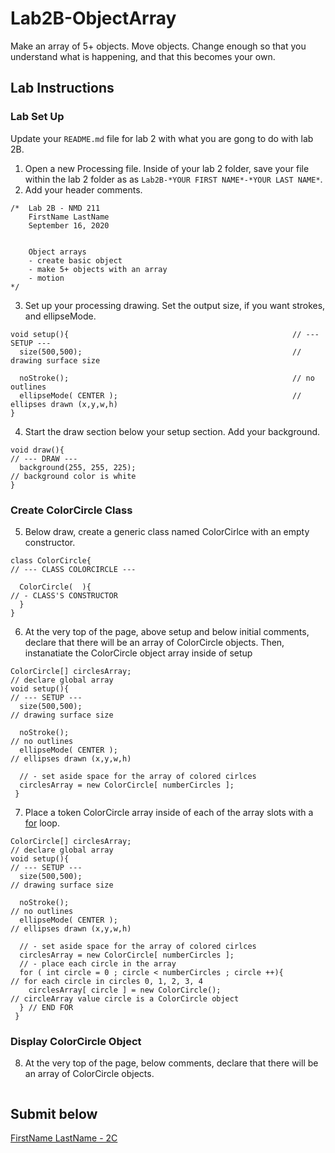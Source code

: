 # Lab2B-ObjectArray
Make an array of 5+ objects. 
Move objects. 
Change enough so that you understand what is happening, and that this becomes your own.

## Lab Instructions
### Lab Set Up
Update your `README.md` file for lab 2 with what you are gong to do with lab 2B.
1. Open a new Processing file. Inside of your lab 2 folder, save your file within the lab 2 folder as as `Lab2B-*YOUR FIRST NAME*-*YOUR LAST NAME*`.
2. Add your header comments.
```processing
/*  Lab 2B - NMD 211
    FirstName LastName
    September 16, 2020
    
    
    Object arrays
    - create basic object
    - make 5+ objects with an array
    - motion
*/
```
3. Set up your processing drawing. Set the output size, if you want strokes, and ellipseMode. 
```processing
void setup(){                                                  // --- SETUP ---
  size(500,500);                                               // drawing surface size
    
  noStroke();                                                  // no outlines 
  ellipseMode( CENTER );                                       // ellipses drawn (x,y,w,h)
}
```
4. Start the draw section below your setup section. Add your background. 
```processing
void draw(){                                                                          // --- DRAW ---
  background(255, 255, 225);                                                          // background color is white
}
```
### Create ColorCircle Class
5. Below draw, create a generic class named ColorCirlce with an empty constructor. 
```processing
class ColorCircle{                                                                    // --- CLASS COLORCIRCLE ---
  
  ColorCircle(  ){                                                                    // - CLASS'S CONSTRUCTOR
  }
}
```
6. At the very top of the page, above setup and below initial comments, declare that there will be an array of ColorCircle objects. 
Then, instanatiate the ColorCircle object array inside of setup
```processing
ColorCircle[] circlesArray;                                                           // declare global array
void setup(){                                                                         // --- SETUP ---
  size(500,500);                                                                      // drawing surface size
    
  noStroke();                                                                         // no outlines 
  ellipseMode( CENTER );                                                              // ellipses drawn (x,y,w,h)
  
  // - set aside space for the array of colored cirlces
  circlesArray = new ColorCircle[ numberCircles ];
 }
```
7. Place a token ColorCircle array inside of each of the array slots with a [for](https://processing.org/reference/for.html) loop. 
```processing
ColorCircle[] circlesArray;                                                           // declare global array
void setup(){                                                                         // --- SETUP ---
  size(500,500);                                                                      // drawing surface size
    
  noStroke();                                                                         // no outlines 
  ellipseMode( CENTER );                                                              // ellipses drawn (x,y,w,h)
  
  // - set aside space for the array of colored cirlces
  circlesArray = new ColorCircle[ numberCircles ];
  // - place each circle in the array
  for ( int circle = 0 ; circle < numberCircles ; circle ++){                         // for each circle in circles 0, 1, 2, 3, 4
    circlesArray[ circle ] = new ColorCircle();                                       // circleArray value circle is a ColorCircle object
  } // END FOR
 }
```
### Display ColorCircle Object
8. At the very top of the page, below comments, declare that there will be an array of ColorCircle objects. 
```processing

```

## Submit below
[FirstName LastName - 2C](example.com)
